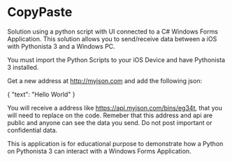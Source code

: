 # CopyPaste

Solution using a python script with UI connected to a C# Windows Forms Application.
This solution allows you to send/receive data between a iOS with Pythonista 3 and a Windows PC.

You must import the Python Scripts to your iOS Device and have Pythonista 3 installed.


Get a new address at http://myjson.com and add the following json:

{
  "text": "Hello World"
}

You will receive a address like https://api.myjson.com/bins/eg34t, that you will need to replace on the code.
Remeber that this address and api are public and anyone can see the data you send.
Do not post important or confidential data.

This is application is for educational purpose to demonstrate how a Python on Pythonista 3 can interact with a Windows Forms Application.